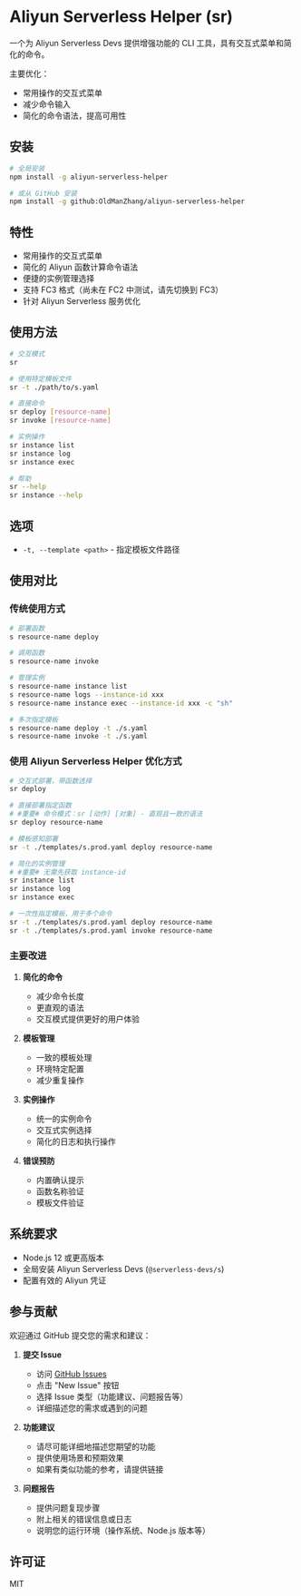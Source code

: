 # Aliyun Serverless Helper (sr)

一个为 Aliyun Serverless Devs 提供增强功能的 CLI 工具，具有交互式菜单和简化的命令。

主要优化：
* 常用操作的交互式菜单
* 减少命令输入
* 简化的命令语法，提高可用性

## 安装

```bash
# 全局安装
npm install -g aliyun-serverless-helper

# 或从 GitHub 安装
npm install -g github:OldManZhang/aliyun-serverless-helper
```

## 特性

- 常用操作的交互式菜单
- 简化的 Aliyun 函数计算命令语法
- 便捷的实例管理选择
- 支持 FC3 格式（尚未在 FC2 中测试，请先切换到 FC3）
- 针对 Aliyun Serverless 服务优化

## 使用方法

```bash
# 交互模式
sr

# 使用特定模板文件
sr -t ./path/to/s.yaml

# 直接命令
sr deploy [resource-name]
sr invoke [resource-name]

# 实例操作
sr instance list
sr instance log
sr instance exec

# 帮助
sr --help
sr instance --help
```

## 选项

- `-t, --template <path>` - 指定模板文件路径

## 使用对比

### 传统使用方式
```bash
# 部署函数
s resource-name deploy

# 调用函数
s resource-name invoke

# 管理实例
s resource-name instance list
s resource-name logs --instance-id xxx
s resource-name instance exec --instance-id xxx -c "sh"

# 多次指定模板
s resource-name deploy -t ./s.yaml
s resource-name invoke -t ./s.yaml
```

### 使用 Aliyun Serverless Helper 优化方式
```bash
# 交互式部署，带函数选择
sr deploy

# 直接部署指定函数
# #重要# 命令模式：sr [动作] [对象] - 直观且一致的语法
sr deploy resource-name

# 模板感知部署
sr -t ./templates/s.prod.yaml deploy resource-name

# 简化的实例管理
# #重要# 无需先获取 instance-id
sr instance list
sr instance log
sr instance exec

# 一次性指定模板，用于多个命令
sr -t ./templates/s.prod.yaml deploy resource-name
sr -t ./templates/s.prod.yaml invoke resource-name
```

### 主要改进
1. **简化的命令**
   - 减少命令长度
   - 更直观的语法
   - 交互模式提供更好的用户体验

2. **模板管理**
   - 一致的模板处理
   - 环境特定配置
   - 减少重复操作

3. **实例操作**
   - 统一的实例命令
   - 交互式实例选择
   - 简化的日志和执行操作

4. **错误预防**
   - 内置确认提示
   - 函数名称验证
   - 模板文件验证

## 系统要求

- Node.js 12 或更高版本
- 全局安装 Aliyun Serverless Devs (`@serverless-devs/s`)
- 配置有效的 Aliyun 凭证

## 参与贡献

欢迎通过 GitHub 提交您的需求和建议：

1. **提交 Issue**
   - 访问 [GitHub Issues](https://github.com/OldManZhang/aliyun-serverless-helper/issues)
   - 点击 "New Issue" 按钮
   - 选择 Issue 类型（功能建议、问题报告等）
   - 详细描述您的需求或遇到的问题

2. **功能建议**
   - 请尽可能详细地描述您期望的功能
   - 提供使用场景和预期效果
   - 如果有类似功能的参考，请提供链接

3. **问题报告**
   - 提供问题复现步骤
   - 附上相关的错误信息或日志
   - 说明您的运行环境（操作系统、Node.js 版本等）

## 许可证

MIT 